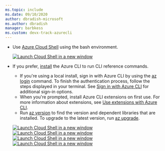 ```yaml
---
ms.topic: include
ms.date: 09/10/2020
author: dbradish-microsoft
ms.author: dbradish
manager: barbkess
ms.custom: devx-track-azurecli
---
```


- Use [Azure Cloud Shell](/azure/cloud-shell/quickstart) using the bash environment.

   [![Launch Cloud Shell in a new window](/media/cloud-shell-try-it/launch-cloud-shell.png)](https://shell.azure.com) 
- If you prefer, [install](../install-azure-cli.md) the Azure CLI to run CLI reference commands.
   - If you're using a local install, sign in with Azure CLI by using the [az login](/cli/azure/reference-index#az_login) command.  To finish the authentication process, follow the steps displayed in your terminal.  See [Sign in with Azure CLI](../authenticate-azure-cli.md) for additional sign-in options.
  - When you're prompted, install Azure CLI extensions on first use.  For more information about extensions, see [Use extensions with Azure CLI](../azure-cli-extensions-overview.md).
  - Run [az version](/cli/azure/reference-index#az_version) to find the version and dependent libraries that are installed. To upgrade to the latest version, run [az upgrade](/cli/azure/reference-index#az_upgrade).

   [![Launch Cloud Shell in a new window](media/cloud-shell-try-it/launch-cloud-shell.png)](https://shell.azure.com) 
   [![Launch Cloud Shell in a new window](/media/cloud-shell-try-it/launch-cloud-shell.png)](https://shell.azure.com) 
   [![Launch Cloud Shell in a new window](./media/cloud-shell-try-it/launch-cloud-shell.png)](https://shell.azure.com) 
   [![Launch Cloud Shell in a new window](../media/cloud-shell-try-it/launch-cloud-shell.png)](https://shell.azure.com) 